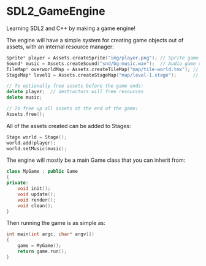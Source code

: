# SDL2_GameEngine
Learning SDL2 and C++ by making a game engine!

The engine will have a simple system for creating game objects out of assets, with an internal resource manager:
```C++
Sprite* player = Assets.createSprite("img/player.png");	// Sprite game object (pos, size, rotation, color, blendmode, etc), with a Texture resource (internal, managed by Assets class)
Sound* music = Assets.createSound("snd/bg-music.wav");	// Audio game object (pos, volume, panning, loops), with an Audio resource
TileMap* overworldMap = Assets.createTileMap("map/tile-world.tmx");	// TileMap game object, uses Tiled files (mapeditor.org)
StageMap* level1 = Assets.createStageMap("map/level-1.stage");		// StageMap game object, can create a Stage based on a StageMap, also can save a Stage as a .stage file

// To optionally free assets before the game ends:
delete player;	// destructors will free resources
delete music;

// To free up all assets at the end of the game:
Assets.free();
```

All of the assets created can be added to Stages:
```C++
Stage world = Stage();
world.add(player);
world.setMusic(music);

```

The engine will mostly be a main Game class that you can inherit from:
```C++
class MyGame : public Game
{
private:
	void init();
	void update();
	void render();
	void clean();
}
```

Then running the game is as simple as:
```C++
int main(int argc, char* argv[])
{
	game = MyGame();
	return game.run();
}
```
